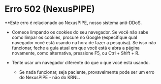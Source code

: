 # Erro 502 (NexusPIPE)

**Este erro é relacionado ao NexusPIPE, nosso sistema anti-DDoS.

 - Comece limpando os cookies do seu navegador. Se você não sabe como limpar os cookies, procure no Google (especifique qual navegador você está usando na hora de fazer a pesquisa). Se isso não funcionar, feche a guia atual em que você está e abra a página novamente, como alternativa, pressione F5, ou Ctrl + Shift + R.

 - Tente usar um navegador diferente do que o que você está usando.
   - Se nada funcionar, seja paciente, provavelmente pode ser um erro do NexusPIPE - não do KRNL.
